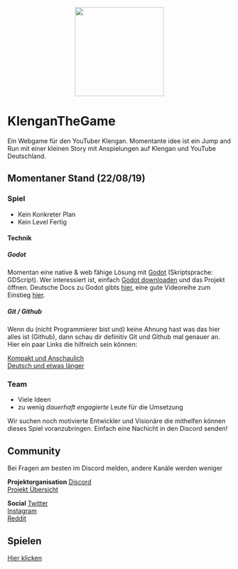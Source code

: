 <p align="center">
  <img src="https://raw.githubusercontent.com/klenganthegame/KlenganTheGame/master/sprites/icons/Icon1024.png" 
       width="200" height="200" />
</p>

</p>

# KlenganTheGame
Ein Webgame für den YouTuber Klengan.
Momentante idee ist ein Jump and Run mit einer kleinen Story mit Anspielungen auf Klengan und YouTube Deutschland. 

## Momentaner Stand (22/08/19)
### Spiel
- Kein Konkreter Plan
- Kein Level Fertig

#### Technik
##### Godot
Momentan eine native & web fähige Lösung mit [Godot](https://godotengine.org/) (Skriptsprache: GDScript).
Wer interessiert ist, einfach [Godot downloaden](https://godotengine.org/download/windows) und das Projekt öffnen.
Deutsche Docs zu Godot gibts [hier](https://docs.godotengine.org/de/latest/index.html), eine gute Videoreihe zum Einstieg [hier](https://www.youtube.com/playlist?list=PL_pqkvxZ6ho0nVXxQCdND2cbWSVAX2nhs).

##### Git / Github
Wenn du (nicht Programmierer bist und) keine Ahnung hast was das hier alles ist (Github), dann schau dir definitiv Git und Github mal genauer an. Hier ein paar Links die hilfreich sein können:   

[Kompakt und Anschaulich](https://www.youtube.com/watch?v=A-4WltCTVms&list=PLe6EXFvnTV7-_41SpakZoTIYCgX4aMTdU)   
[Deutsch und etwas länger](https://www.youtube.com/watch?v=EfU4o7U_xAk)


### Team
- Viele Ideen
- zu wenig _dauerhaft engagierte_ Leute für die Umsetzung

Wir suchen noch motivierte Entwickler und Visionäre die mithelfen können dieses Spiel voranzubringen.
Einfach eine Nachicht in den Discord senden!

## Community
Bei Fragen am besten im Discord melden, andere Kanäle werden weniger

**Projektorganisation**
[Discord](https://bit.ly/ktg-discord)   
[Projekt Übersicht](https://tree.taiga.io/project/itsleo-klengan-the-game/timeline)   

**Social**
[Twitter](https://twitter.com/KlengantheGame_)   
[Instagram]()   
[Reddit](https://www.instagram.com/klengan_the_game/)   

## Spielen
[Hier klicken](https://klenganthegame.github.io/KlenganTheGame/index.html)   

